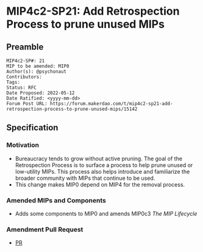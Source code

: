 # MIP4c2-SP21: Add Retrospection Process to prune unused MIPs

## Preamble

```
MIP4c2-SP#: 21
MIP to be amended: MIP0
Author(s): @psychonaut
Contributors:
Tags: 
Status: RFC
Date Proposed: 2022-05-12
Date Ratified: <yyyy-mm-dd>
Forum Post URL: https://forum.makerdao.com/t/mip4c2-sp21-add-retrospection-process-to-prune-unused-mips/15142
```
## Specification

### Motivation

- Bureaucracy tends to grow without active pruning. The goal of the Retrospection Process is to surface a process to help prune unused or low-utility MIPs. This process also helps introduce and familiarize the broader community with MIPs that continue to be used.
- This change makes MIP0 depend on MIP4 for the removal process.

### Amended MIPs and Components

- Adds some components to MIP0 and amends MIP0c3 *The MIP Lifecycle*

### Amendment Pull Request

- [PR](https://github.com/makerdao/mips/pull/543)
